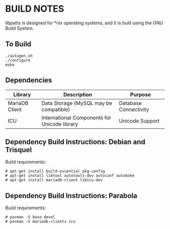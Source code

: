 BUILD NOTES
===========

libpatts is designed for *nix operating systems, and it is built using the GNU
Build System.

To Build
--------

    ./autogen.sh
    ./configure
    make

Dependencies
------------

Library        | Description                                  | Purpose
-------------- | -------------------------------------------- | ---------------------
MariaDB Client | Data Storage (MySQL may be compatible)       | Database Connectivity
ICU            | International Components for Unicode library | Unicode Support

Dependency Build Instructions: Debian and Trisquel
--------------------------------------------------

Build requirements:

    # apt-get install build-essential pkg-config
    # apt-get install libtool autotools-dev autoconf automake
    # apt-get install mariadb-client libicu-dev

Dependency Build Instructions: Parabola
---------------------------------------

Build requirements:

    # pacman -S base-devel
    # pacman -S mariadb-clients icu
